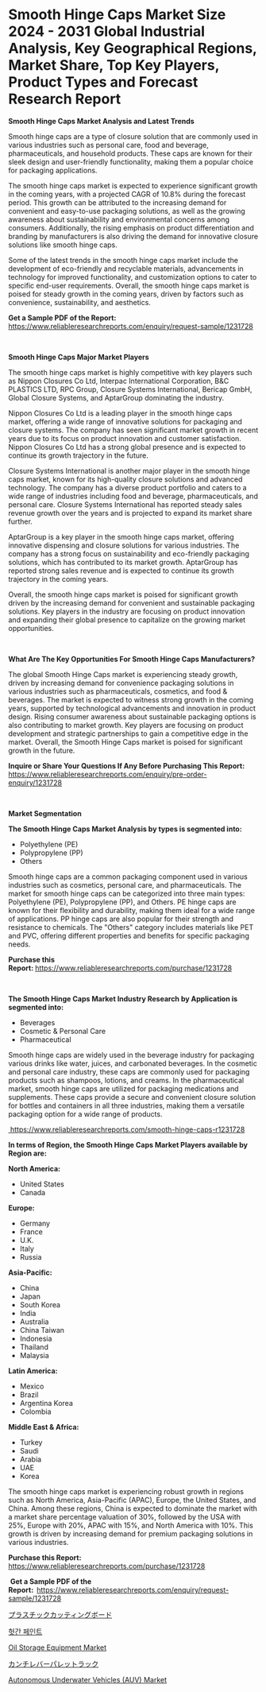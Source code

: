 <p><h1>Smooth Hinge Caps Market Size 2024 - 2031 Global Industrial Analysis, Key Geographical Regions, Market Share, Top Key Players, Product Types and Forecast Research Report</h1></p><p><strong>Smooth Hinge Caps Market Analysis and Latest Trends</strong></p>
<p><p>Smooth hinge caps are a type of closure solution that are commonly used in various industries such as personal care, food and beverage, pharmaceuticals, and household products. These caps are known for their sleek design and user-friendly functionality, making them a popular choice for packaging applications.</p><p>The smooth hinge caps market is expected to experience significant growth in the coming years, with a projected CAGR of 10.8% during the forecast period. This growth can be attributed to the increasing demand for convenient and easy-to-use packaging solutions, as well as the growing awareness about sustainability and environmental concerns among consumers. Additionally, the rising emphasis on product differentiation and branding by manufacturers is also driving the demand for innovative closure solutions like smooth hinge caps.</p><p>Some of the latest trends in the smooth hinge caps market include the development of eco-friendly and recyclable materials, advancements in technology for improved functionality, and customization options to cater to specific end-user requirements. Overall, the smooth hinge caps market is poised for steady growth in the coming years, driven by factors such as convenience, sustainability, and aesthetics.</p></p>
<p><strong>Get a Sample PDF of the Report:&nbsp;</strong> <a href="https://www.reliableresearchreports.com/enquiry/request-sample/1231728">https://www.reliableresearchreports.com/enquiry/request-sample/1231728</a></p>
<p>&nbsp;</p>
<p><strong>Smooth Hinge Caps Major Market Players</strong></p>
<p><p>The smooth hinge caps market is highly competitive with key players such as Nippon Closures Co Ltd, Interpac International Corporation, B&C PLASTICS LTD, RPC Group, Closure Systems International, Bericap GmbH, Global Closure Systems, and AptarGroup dominating the industry. </p><p>Nippon Closures Co Ltd is a leading player in the smooth hinge caps market, offering a wide range of innovative solutions for packaging and closure systems. The company has seen significant market growth in recent years due to its focus on product innovation and customer satisfaction. Nippon Closures Co Ltd has a strong global presence and is expected to continue its growth trajectory in the future.</p><p>Closure Systems International is another major player in the smooth hinge caps market, known for its high-quality closure solutions and advanced technology. The company has a diverse product portfolio and caters to a wide range of industries including food and beverage, pharmaceuticals, and personal care. Closure Systems International has reported steady sales revenue growth over the years and is projected to expand its market share further.</p><p>AptarGroup is a key player in the smooth hinge caps market, offering innovative dispensing and closure solutions for various industries. The company has a strong focus on sustainability and eco-friendly packaging solutions, which has contributed to its market growth. AptarGroup has reported strong sales revenue and is expected to continue its growth trajectory in the coming years.</p><p>Overall, the smooth hinge caps market is poised for significant growth driven by the increasing demand for convenient and sustainable packaging solutions. Key players in the industry are focusing on product innovation and expanding their global presence to capitalize on the growing market opportunities.</p></p>
<p>&nbsp;</p>
<p><strong>What Are The Key Opportunities For Smooth Hinge Caps Manufacturers?</strong></p>
<p><p>The global Smooth Hinge Caps market is experiencing steady growth, driven by increasing demand for convenience packaging solutions in various industries such as pharmaceuticals, cosmetics, and food & beverages. The market is expected to witness strong growth in the coming years, supported by technological advancements and innovation in product design. Rising consumer awareness about sustainable packaging options is also contributing to market growth. Key players are focusing on product development and strategic partnerships to gain a competitive edge in the market. Overall, the Smooth Hinge Caps market is poised for significant growth in the future.</p></p>
<p><strong>Inquire or Share Your Questions If Any Before Purchasing This Report:</strong> <a href="https://www.reliableresearchreports.com/enquiry/pre-order-enquiry/1231728">https://www.reliableresearchreports.com/enquiry/pre-order-enquiry/1231728</a></p>
<p>&nbsp;</p>
<p><strong>Market Segmentation</strong></p>
<p><strong>The Smooth Hinge Caps Market Analysis by types is segmented into:</strong></p>
<p><ul><li>Polyethylene (PE)</li><li>Polypropylene (PP)</li><li>Others</li></ul></p>
<p><p>Smooth hinge caps are a common packaging component used in various industries such as cosmetics, personal care, and pharmaceuticals. The market for smooth hinge caps can be categorized into three main types: Polyethylene (PE), Polypropylene (PP), and Others. PE hinge caps are known for their flexibility and durability, making them ideal for a wide range of applications. PP hinge caps are also popular for their strength and resistance to chemicals. The "Others" category includes materials like PET and PVC, offering different properties and benefits for specific packaging needs.</p></p>
<p><strong>Purchase this Report:&nbsp;</strong><a href="https://www.reliableresearchreports.com/purchase/1231728">https://www.reliableresearchreports.com/purchase/1231728</a></p>
<p>&nbsp;</p>
<p><strong>The Smooth Hinge Caps Market Industry Research by Application is segmented into:</strong></p>
<p><ul><li>Beverages</li><li>Cosmetic & Personal Care</li><li>Pharmaceutical</li></ul></p>
<p><p>Smooth hinge caps are widely used in the beverage industry for packaging various drinks like water, juices, and carbonated beverages. In the cosmetic and personal care industry, these caps are commonly used for packaging products such as shampoos, lotions, and creams. In the pharmaceutical market, smooth hinge caps are utilized for packaging medications and supplements. These caps provide a secure and convenient closure solution for bottles and containers in all three industries, making them a versatile packaging option for a wide range of products.</p></p>
<p><a href="https://www.reliableresearchreports.com/smooth-hinge-caps-r1231728">&nbsp;https://www.reliableresearchreports.com/smooth-hinge-caps-r1231728</a></p>
<p><strong>In terms of Region, the Smooth Hinge Caps Market Players available by Region are:</strong></p>
<p>
    <p> <strong> North America: </strong>
        <ul>
            <li>United States</li>
            <li>Canada</li>
        </ul>
        </p> 
    <p> <strong> Europe: </strong>
        <ul>
            <li>Germany</li>
            <li>France</li>
            <li>U.K.</li>
            <li>Italy</li>
            <li>Russia</li>
        </ul>
        </p> 
    <p> <strong> Asia-Pacific: </strong>
        <ul>
            <li>China</li>
            <li>Japan</li>
            <li>South Korea</li>
            <li>India</li>
            <li>Australia</li>
            <li>China Taiwan</li>
            <li>Indonesia</li>
            <li>Thailand</li>
            <li>Malaysia</li>
        </ul>
        </p> 
    <p> <strong> Latin America: </strong>
        <ul>
            <li>Mexico</li>
            <li>Brazil</li>
            <li>Argentina Korea</li>
            <li>Colombia</li>
        </ul>
        </p> 
    <p> <strong> Middle East & Africa: </strong>
        <ul>
            <li>Turkey</li>
            <li>Saudi</li>
            <li>Arabia</li>
            <li>UAE</li>
            <li>Korea</li>
        </ul>
    </p>
    </p>
<p><p>The smooth hinge caps market is experiencing robust growth in regions such as North America, Asia-Pacific (APAC), Europe, the United States, and China. Among these regions, China is expected to dominate the market with a market share percentage valuation of 30%, followed by the USA with 25%, Europe with 20%, APAC with 15%, and North America with 10%. This growth is driven by increasing demand for premium packaging solutions in various industries.</p></p>
<p><strong>Purchase this Report: </strong><a href="https://www.reliableresearchreports.com/purchase/1231728">https://www.reliableresearchreports.com/purchase/1231728</a></p>
<p>&nbsp;<strong>Get a Sample PDF of the Report:&nbsp;&nbsp;</strong><a href="https://www.reliableresearchreports.com/enquiry/request-sample/1231728">https://www.reliableresearchreports.com/enquiry/request-sample/1231728</a></p>
<p><strong></strong></p>
<p><p><a href="https://github.com/lily-u-genius/Market-Research-Report-List-1/blob/main/406727239607.md">プラスチックカッティングボード</a></p><p><a href="https://github.com/vskv4779xr1/Market-Research-Report-List-1/blob/main/876158937675.md">헛간 페인트</a></p><p><a href="https://github.com/juancolorado15/Market-Research-Report-List-2/blob/main/oil-storage-equipment-market.md">Oil Storage Equipment Market</a></p><p><a href="https://github.com/dandier2003/Market-Research-Report-List-1/blob/main/749325439606.md">カンチレバーパレットラック</a></p><p><a href="https://github.com/dx0328/Market-Research-Report-List-2/blob/main/autonomous-underwater-vehicles-auv-market.md">Autonomous Underwater Vehicles (AUV) Market</a></p></p>
